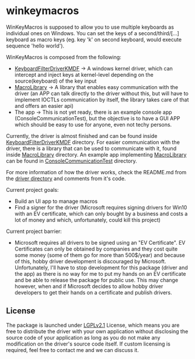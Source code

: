 # winkeymacros
WinKeyMacros is supposed to allow you to use multiple keyboards as individual ones on Windows. You can set the keys of a second/third/[...] keyboard as macro keys (eg. key 'k' on second keyboard, would execute sequence 'hello world').

WinKeyMacros is composed from the following:
- [KeyboardFilterDriverKMDF](KeyboardFilterDriverKMDF) -> A windows kernel driver, which can intercept and inject keys at kernel-level depending on the source(keyboard) of the key input
- [MacroLibrary](MacroLibrary) -> A library that enables easy communication with the driver (an APP can talk directly to the driver without this, but will have to implement IOCTLs communication by itself, the library takes care of that and offers an easier api)
- The app -> This is not yet ready, there is an example console app (ConsoleCommunicationTest), but the objective is to have a GUI APP which should be easy to use for anyone, even not techy persons.

Currently, the driver is almost finished and can be found inside [KeyboardFilterDriverKMDF](KeyboardFilterDriverKMDF) directory. For easier communication with the driver, there is a library that can be used to communicate with it, found inside [MacroLibrary](MacroLibrary) directory. An example app implementing [MacroLibrary](MacroLibrary) can be found in [ConsoleCommunicationTest](ConsoleCommunicationTest) directory.

For more information of how the driver works, check the README.md from the [driver directory](KeyboardFilterDriverKMDF) and comments from it's code.

Current project goals:
- Build an UI app to manage macros
- Find a signer for the driver (Microsoft requires signing drivers for Win10 with an EV certificate, which can only bought by a business and costs a lot of money and which, unfortunately, could kill this project)

Current project barrier:
- Microsoft requires all drivers to be signed using an "EV Certificate". EV Certificates can only be obtained by companies and they cost quite some money (some of them go for more than 500$/year) and because of this, hobby driver development is discouraged by Microsoft. Unfortunately, I'll have to stop development for this package (driver and the app) as there is no way for me to put my hands on an EV certificate and be able to release the package for public use. This may change however, when and if Microsoft decides to allow hobby driver developers to get their hands on a certificate and publish drivers.

## License
The package is launched under [LGPLv2.1](LICENSE) License, which means you are free to distribute the driver with your own application without disclosing the source code of your application as long as you do not make any modification on the driver's source code itself. If custom licensing is required, feel free to contact me and we can discuss it.
